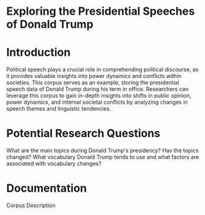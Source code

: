 # Exploring the Presidential Speeches of Donald Trump
# Introduction
Political speech plays a crucial role in comprehending political discourse, as it provides valuable insights into power dynamics and conflicts within societies. This corpus serves as an example, storing the presidential speech data of Donald Trump during his term in office. Researchers can leverage this corpus to gain in-depth insights into shifts in public opinion, power dynamics, and internal societal conflicts by analyzing changes in speech themes and linguistic tendencies.
# Potential Research Questions
What are the main topics during Donald Trump's presidency?
Has the topics changed?
What vocabulary Donald Trump tends to use and what factors are associated with vocabulary changes?
# Documentation
Corpus Description 
